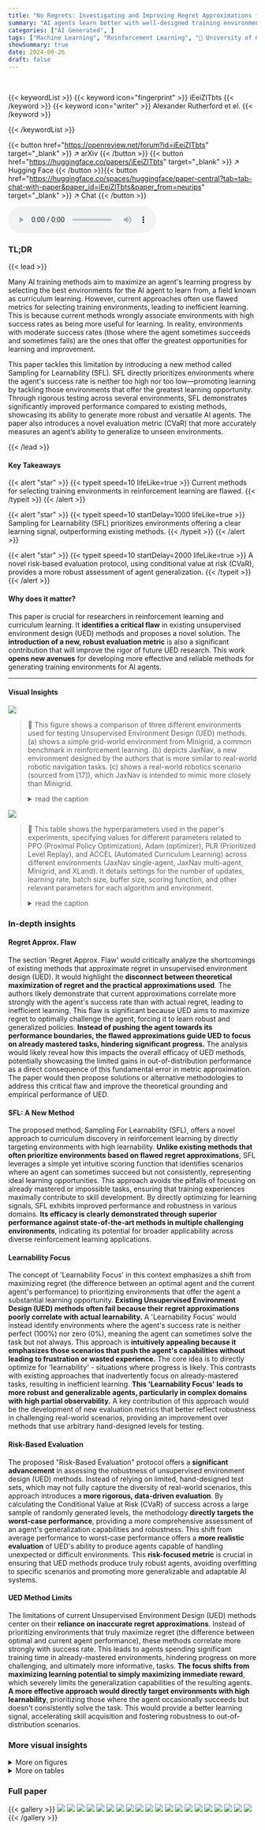 ```yaml
---
title: "No Regrets: Investigating and Improving Regret Approximations for Curriculum Discovery"
summary: "AI agents learn better with well-designed training environments.  This paper reveals flaws in current environment-selection methods and introduces Sampling for Learnability (SFL), a new approach that ..."
categories: ["AI Generated", ]
tags: ["Machine Learning", "Reinforcement Learning", "🏢 University of Oxford",]
showSummary: true
date: 2024-09-26
draft: false
---
```


<br>

{{< keywordList >}}
{{< keyword icon="fingerprint" >}} iEeiZlTbts {{< /keyword >}}
{{< keyword icon="writer" >}} Alexander Rutherford et el. {{< /keyword >}}
 
{{< /keywordList >}}

{{< button href="https://openreview.net/forum?id=iEeiZlTbts" target="_blank" >}}
↗ arXiv
{{< /button >}}
{{< button href="https://huggingface.co/papers/iEeiZlTbts" target="_blank" >}}
↗ Hugging Face
{{< /button >}}{{< button href="https://huggingface.co/spaces/huggingface/paper-central?tab=tab-chat-with-paper&paper_id=iEeiZlTbts&paper_from=neurips" target="_blank" >}}
↗ Chat
{{< /button >}}




<audio controls>
    <source src="https://ai-paper-reviewer.com/iEeiZlTbts/podcast.wav" type="audio/wav">
    Your browser does not support the audio element.
</audio>


### TL;DR


{{< lead >}}

Many AI training methods aim to maximize an agent's learning progress by selecting the best environments for the AI agent to learn from, a field known as curriculum learning. However, current approaches often use flawed metrics for selecting training environments, leading to inefficient learning.  This is because current methods wrongly associate environments with high success rates as being more useful for learning. In reality, environments with moderate success rates (those where the agent sometimes succeeds and sometimes fails) are the ones that offer the greatest opportunities for learning and improvement. 

This paper tackles this limitation by introducing a new method called Sampling for Learnability (SFL). SFL directly prioritizes environments where the agent's success rate is neither too high nor too low—promoting learning by tackling those environments that offer the greatest learning opportunity. Through rigorous testing across several environments, SFL demonstrates significantly improved performance compared to existing methods, showcasing its ability to generate more robust and versatile AI agents.  The paper also introduces a novel evaluation metric (CVaR) that more accurately measures an agent’s ability to generalize to unseen environments.

{{< /lead >}}


#### Key Takeaways

{{< alert "star" >}}
{{< typeit speed=10 lifeLike=true >}} Current methods for selecting training environments in reinforcement learning are flawed. {{< /typeit >}}
{{< /alert >}}

{{< alert "star" >}}
{{< typeit speed=10 startDelay=1000 lifeLike=true >}} Sampling for Learnability (SFL) prioritizes environments offering a clear learning signal, outperforming existing methods. {{< /typeit >}}
{{< /alert >}}

{{< alert "star" >}}
{{< typeit speed=10 startDelay=2000 lifeLike=true >}} A novel risk-based evaluation protocol, using conditional value at risk (CVaR), provides a more robust assessment of agent generalization. {{< /typeit >}}
{{< /alert >}}

#### Why does it matter?
This paper is crucial for researchers in reinforcement learning and curriculum learning.  It **identifies a critical flaw** in existing unsupervised environment design (UED) methods and proposes a novel solution. The **introduction of a new, robust evaluation metric** is also a significant contribution that will improve the rigor of future UED research. This work **opens new avenues** for developing more effective and reliable methods for generating training environments for AI agents.

------
#### Visual Insights



![](https://ai-paper-reviewer.com/iEeiZlTbts/figures_2_1.jpg)

> 🔼 This figure shows a comparison of three different environments used for testing Unsupervised Environment Design (UED) methods.  (a) shows a simple grid-world environment from Minigrid, a common benchmark in reinforcement learning. (b) depicts JaxNav, a new environment designed by the authors that is more similar to real-world robotic navigation tasks. (c) shows a real-world robotics scenario (sourced from [17]), which JaxNav is intended to mimic more closely than Minigrid.
> <details>
> <summary>read the caption</summary>
> Figure 1: JaxNAV (b) brings UED, often tested on Minigrid (a), closer to the real world (c)
> </details>





![](https://ai-paper-reviewer.com/iEeiZlTbts/tables_5_1.jpg)

> 🔼 This table shows the hyperparameters used in the paper's experiments, specifying values for different parameters related to PPO (Proximal Policy Optimization), Adam (optimizer), PLR (Prioritized Level Replay), and ACCEL (Automated Curriculum Learning) across different environments (JaxNav single-agent, JaxNav multi-agent, Minigrid, and XLand).  It details settings for the number of updates, learning rate, batch size, buffer size, scoring function, and other relevant parameters for each algorithm and environment.
> <details>
> <summary>read the caption</summary>
> Table 4: Learning Hyperparameters.
> </details>





### In-depth insights


#### Regret Approx. Flaw
The section 'Regret Approx. Flaw' would critically analyze the shortcomings of existing methods that approximate regret in unsupervised environment design (UED).  It would highlight the **disconnect between theoretical maximization of regret and the practical approximations used**. The authors likely demonstrate that current approximations correlate more strongly with the agent's success rate than with actual regret, leading to inefficient learning.  This flaw is significant because UED aims to maximize regret to optimally challenge the agent, forcing it to learn robust and generalized policies. **Instead of pushing the agent towards its performance boundaries, the flawed approximations guide UED to focus on already mastered tasks, hindering significant progress.**  The analysis would likely reveal how this impacts the overall efficacy of UED methods, potentially showcasing the limited gains in out-of-distribution performance as a direct consequence of this fundamental error in metric approximation.  The paper would then propose solutions or alternative methodologies to address this critical flaw and improve the theoretical grounding and empirical performance of UED.

#### SFL: A New Method
The proposed method, Sampling For Learnability (SFL), offers a novel approach to curriculum discovery in reinforcement learning by directly targeting environments with high learnability.  **Unlike existing methods that often prioritize environments based on flawed regret approximations**, SFL leverages a simple yet intuitive scoring function that identifies scenarios where an agent can sometimes succeed but not consistently, representing ideal learning opportunities. This approach avoids the pitfalls of focusing on already mastered or impossible tasks, ensuring that training experiences maximally contribute to skill development. By directly optimizing for learning signals, SFL exhibits improved performance and robustness in various domains.  **Its efficacy is clearly demonstrated through superior performance against state-of-the-art methods in multiple challenging environments**, indicating its potential for broader applicability across diverse reinforcement learning applications.

#### Learnability Focus
The concept of 'Learnability Focus' in this context emphasizes a shift from maximizing regret (the difference between an optimal agent and the current agent's performance) to prioritizing environments that offer the agent a substantial learning opportunity.  **Existing Unsupervised Environment Design (UED) methods often fail because their regret approximations poorly correlate with actual learnability.**  A 'Learnability Focus' would instead identify environments where the agent's success rate is neither perfect (100%) nor zero (0%), meaning the agent can sometimes solve the task but not always. This approach is **intuitively appealing because it emphasizes those scenarios that push the agent's capabilities without leading to frustration or wasted experience.**  The core idea is to directly optimize for 'learnability' - situations where progress is likely.  This contrasts with existing approaches that inadvertently focus on already-mastered tasks, resulting in inefficient learning.  **This 'Learnability Focus' leads to more robust and generalizable agents, particularly in complex domains with high partial observability.** A key contribution of this approach would be the development of new evaluation metrics that better reflect robustness in challenging real-world scenarios, providing an improvement over methods that use arbitrary hand-designed levels for testing.

#### Risk-Based Evaluation
The proposed "Risk-Based Evaluation" protocol offers a **significant advancement** in assessing the robustness of unsupervised environment design (UED) methods.  Instead of relying on limited, hand-designed test sets, which may not fully capture the diversity of real-world scenarios, this approach introduces a **more rigorous, data-driven evaluation**. By calculating the Conditional Value at Risk (CVaR) of success across a large sample of randomly generated levels, the methodology **directly targets the worst-case performance**, providing a more comprehensive assessment of an agent's generalization capabilities and robustness. This shift from average performance to worst-case performance offers a **more realistic evaluation** of UED's ability to produce agents capable of handling unexpected or difficult environments. This **risk-focused metric** is crucial in ensuring that UED methods produce truly robust agents, avoiding overfitting to specific scenarios and promoting more generalizable and adaptable AI systems.

#### UED Method Limits
The limitations of current Unsupervised Environment Design (UED) methods center on their **reliance on inaccurate regret approximations**.  Instead of prioritizing environments that truly maximize regret (the difference between optimal and current agent performance), these methods correlate more strongly with success rate. This leads to agents spending significant training time in already-mastered environments, hindering progress on more challenging, and ultimately more informative, tasks.  **The focus shifts from maximizing learning potential to simply maximizing immediate reward**, which severely limits the generalization capabilities of the resulting agents.  **A more effective approach would directly target environments with high learnability**, prioritizing those where the agent occasionally succeeds but doesn't consistently solve the task. This would provide a better learning signal, accelerating skill acquisition and fostering robustness to out-of-distribution scenarios.


### More visual insights

<details>
<summary>More on figures
</summary>


![](https://ai-paper-reviewer.com/iEeiZlTbts/figures_4_1.jpg)

> 🔼 This figure presents an analysis of three different score functions used in Unsupervised Environment Design (UED) methods for reinforcement learning.  The functions are MaxMC (Maximum Monte Carlo), PVL (Positive Value Loss), and a novel 'Learnability' metric proposed by the authors. The plots show the correlation between each score function and the mean success rate of an agent on different levels (tasks) in the environment.  The key finding is that the MaxMC and PVL scores do not strongly correlate with the learnability metric, which is defined as the probability of success multiplied by the probability of failure (p*(1-p)). In contrast, the learnability metric shows a clear relationship with the mean success rate, indicating levels where the agent sometimes succeeds and sometimes fails are better for learning.
> <details>
> <summary>read the caption</summary>
> Figure 2: Our analysis of UED score functions shows that they are not predictive of 'learnability'.
> </details>



![](https://ai-paper-reviewer.com/iEeiZlTbts/figures_6_1.jpg)

> 🔼 This figure shows the results of the single-agent JaxNav experiment.  The left panel (a) displays the Conditional Value at Risk (CVaR) of success at different levels (α) of risk, showing how the agent performs on its worst-performing α% of levels.  The right panel (b) presents the average return on a hand-designed test set, showing general performance.  The figure highlights that SFL (Sampling For Learnability) achieves superior robustness (CVaR) compared to other methods, with only the oracle method achieving similar performance on both metrics.
> <details>
> <summary>read the caption</summary>
> Figure 3: Single-agent JaxNav performance on (a) a-worst levels and (b) a challenging hand-designed test set. Only Perfect (Oracle) Regret matches SFL across both metrics.
> </details>



![](https://ai-paper-reviewer.com/iEeiZlTbts/figures_7_1.jpg)

> 🔼 This figure shows a comparison of the performance of different methods on single-agent JaxNav. Each cell in the heatmap represents the number of environments where one method (X-axis) solved a certain percentage of levels, while another method (Y-axis) solved a different percentage. The diagonal represents scenarios where both methods solved the same percentage of levels, while the area below the diagonal indicates that SFL consistently outperformed other methods in solving a higher percentage of environments.
> <details>
> <summary>read the caption</summary>
> Figure 4: Single-agent JaxNav comparison results. For each figure, cell (x, y) indicates how many environments have method X solving them x% of the time and method Y solving them y% of the time. The density below the diagonal indicates that SFL is more robust than DR, ACCEL and PLR.
> </details>



![](https://ai-paper-reviewer.com/iEeiZlTbts/figures_7_2.jpg)

> 🔼 This figure compares the performance of different curriculum learning methods on a single-agent robot navigation task.  (a) shows the Conditional Value at Risk (CVaR) of success, measuring robustness by evaluating performance on the worst-performing α% of levels. (b) shows performance on a hand-designed test set, representing human-relevant scenarios.  SFL consistently outperforms other methods in terms of robustness (a), and nearly matches the performance of the 'Perfect Regret' oracle method (which has access to perfect regret information) in both (a) and (b).
> <details>
> <summary>read the caption</summary>
> Figure 3: Single-agent JaxNav performance on (a) a-worst levels and (b) a challenging hand-designed test set. Only Perfect (Oracle) Regret matches SFL across both metrics.
> </details>



![](https://ai-paper-reviewer.com/iEeiZlTbts/figures_8_1.jpg)

> 🔼 This figure shows a comparison of the performance of four different methods (SFL, DR, ACCEL, and PLR) on the single-agent JaxNav environment.  Each cell in the heatmaps represents the number of environments where method X (on the x-axis) solved a certain percentage of environments and method Y (on the y-axis) solved another percentage of the same environments. The darker the color, the more environments fall into that specific cell. The heatmaps highlight the relative robustness of SFL compared to other methods.
> <details>
> <summary>read the caption</summary>
> Figure 4: Single-agent JaxNav comparison results. For each figure, cell (x, y) indicates how many environments have method X solving them x% of the time and method Y solving them y% of the time. The density below the diagonal indicates that SFL is more robust than DR, ACCEL and PLR.
> </details>



![](https://ai-paper-reviewer.com/iEeiZlTbts/figures_8_2.jpg)

> 🔼 This figure displays the results of a single-agent experiment on JaxNav, comparing the performance of different methods.  Subfigure (a) shows the Conditional Value at Risk (CVaR) of success at different alpha levels (a). It illustrates the robustness of each method by showing its performance on the worst-performing a% of levels. Subfigure (b) presents the average return on a hand-designed test set, evaluating performance on human-relevant levels.  The key finding is that the Sampling For Learnability (SFL) method significantly outperforms other methods in terms of robustness (a) and achieves comparable performance on human-designed levels (b).
> <details>
> <summary>read the caption</summary>
> Figure 3: Single-agent JaxNav performance on (a) a-worst levels and (b) a challenging hand-designed test set. Only Perfect (Oracle) Regret matches SFL across both metrics.
> </details>



![](https://ai-paper-reviewer.com/iEeiZlTbts/figures_8_3.jpg)

> 🔼 This figure compares the performance of different methods on single-agent JaxNav tasks.  (a) shows the Conditional Value at Risk (CVaR) of success, indicating robustness by evaluating performance on the worst-performing α% of levels. (b) displays mean success rate on a hand-designed test set, a more standard evaluation metric.  The results show that the proposed Sampling For Learnability (SFL) method significantly outperforms other methods in terms of robustness (a), achieving results comparable to an oracle with perfect regret information. Although performance on the hand-designed set (b) is closer across methods, SFL still demonstrates competitive performance.
> <details>
> <summary>read the caption</summary>
> Figure 3: Single-agent JaxNav performance on (a) a-worst levels and (b) a challenging hand-designed test set. Only Perfect (Oracle) Regret matches SFL across both metrics.
> </details>



![](https://ai-paper-reviewer.com/iEeiZlTbts/figures_8_4.jpg)

> 🔼 This figure displays the results of a single-agent experiment on the JaxNav environment.  The left plot (a) shows the Conditional Value at Risk (CVaR) of success at different α levels (representing the average success rate on the worst α% of levels).  The right plot (b) presents the mean return on a challenging, hand-designed test set. The key finding is that SFL (Sampling for Learnability) outperforms existing methods in terms of robustness (CVaR) and performance on the hand-designed test set, with only an oracle method achieving similar results.  This highlights the effectiveness of SFL in generating robust and adaptable agents.
> <details>
> <summary>read the caption</summary>
> Figure 3: Single-agent JaxNav performance on (a) a-worst levels and (b) a challenging hand-designed test set. Only Perfect (Oracle) Regret matches SFL across both metrics.
> </details>



![](https://ai-paper-reviewer.com/iEeiZlTbts/figures_8_5.jpg)

> 🔼 This figure shows the performance comparison between Sampling For Learnability (SFL) and other methods on single-agent JaxNav.  The left plot (a) shows the Conditional Value at Risk (CVaR) of success at different risk levels (α). SFL outperforms others in terms of robustness by achieving high success rates even in the worst α% of levels. The right plot (b) displays the mean return on a hand-designed test set, revealing that the SFL method and the Perfect Regret method (oracle) achieve similar performance. This indicates that the success of SFL is based on its ability to prioritize levels that improve the policy.
> <details>
> <summary>read the caption</summary>
> Figure 3: Single-agent JaxNav performance on (a) a-worst levels and (b) a challenging hand-designed test set. Only Perfect (Oracle) Regret matches SFL across both metrics.
> </details>



![](https://ai-paper-reviewer.com/iEeiZlTbts/figures_18_1.jpg)

> 🔼 This figure shows three different environments used in the paper to test the Unsupervised Environment Design (UED) methods. (a) shows a simple grid world environment from Minigrid, which is a commonly used benchmark for UED. (b) shows the JaxNav environment, a new environment introduced in the paper that is more complex and realistic, and closely inspired by a real-world robotics problem. (c) shows a real-world robot navigation scenario, demonstrating the practical application of the developed methods.
> <details>
> <summary>read the caption</summary>
> Figure 1: JaxNAV (b) brings UED, often tested on Minigrid (a), closer to the real world (c)
> </details>



![](https://ai-paper-reviewer.com/iEeiZlTbts/figures_18_2.jpg)

> 🔼 This figure shows a set of hand-designed test levels for evaluating single-agent navigation policies in the JaxNav environment. Each level presents a unique challenge for the agent in terms of obstacle layout and path planning complexity, from simple straight paths to more intricate routes that require careful maneuvering and decision-making.
> <details>
> <summary>read the caption</summary>
> Figure 9: Hand-Designed Test Set for Single Agent JaxNav Policies.
> </details>



![](https://ai-paper-reviewer.com/iEeiZlTbts/figures_18_3.jpg)

> 🔼 This figure shows eight different hand-designed levels from the Minigrid environment used in the paper's experiments.  These levels vary in complexity, with some being simple and others more intricate mazes. The levels are used as a standard testbed to evaluate the performance of different curriculum learning methods, providing a consistent benchmark for comparing algorithm performance across various approaches.
> <details>
> <summary>read the caption</summary>
> Figure 11: Hand-designed Minigrid Levels [3, 22, 23].
> </details>



![](https://ai-paper-reviewer.com/iEeiZlTbts/figures_20_1.jpg)

> 🔼 This figure presents an analysis of three different score functions used in Unsupervised Environment Design (UED) methods for reinforcement learning.  The functions are MaxMC, Positive Value Loss (PVL), and Learnability (a new metric proposed by the authors).  Each function's score is plotted against the mean success rate of an agent on a given level. The plots show that MaxMC and PVL have a strong correlation with success rate, which indicates that these functions are not effective at identifying the frontier of learning, where the agent can sometimes solve a level but not always. In contrast, Learnability shows a weaker correlation with success rate but a stronger correlation with the new metric, suggesting that this metric is a better indicator of level difficulty and potential learning progress.
> <details>
> <summary>read the caption</summary>
> Figure 2: Our analysis of UED score functions shows that they are not predictive of 'learnability.'
> </details>



![](https://ai-paper-reviewer.com/iEeiZlTbts/figures_20_2.jpg)

> 🔼 This figure presents an analysis of three different scoring functions used in Unsupervised Environment Design (UED) methods for reinforcement learning.  The x-axis represents the mean success rate of an agent on different levels (environments), while the y-axis shows the score assigned to those levels by each of the three methods: MaxMC, Positive Value Loss (PVL), and Learnability (the authors' proposed method).  Scatter plots show the relationship between success rate and the scores generated by each function.  The plots demonstrate a weak or nonexistent correlation between the MaxMC and PVL scores and a novel “learnability” metric defined by the authors. This suggests that the existing UED scoring functions do not accurately capture the concept of “learnability,” which is crucial for effective curriculum design.
> <details>
> <summary>read the caption</summary>
> Figure 2: Our analysis of UED score functions shows that they are not predictive of “learnability.”
> </details>



![](https://ai-paper-reviewer.com/iEeiZlTbts/figures_21_1.jpg)

> 🔼 This figure shows the performance comparison between SFL and other methods in single-agent JaxNav. The left subplot (a) presents the conditional value at risk (CVaR) of success at level α, which measures the robustness of the methods on their worst-performing levels.  The right subplot (b) displays the mean return on a hand-designed test set. SFL shows superior robustness across different levels of α, and its performance is comparable to a perfect regret oracle only on the hand designed test set. 
> <details>
> <summary>read the caption</summary>
> Figure 3: Single-agent JaxNav performance on (a) a-worst levels and (b) a challenging hand-designed test set. Only Perfect (Oracle) Regret matches SFL across both metrics.
> </details>



![](https://ai-paper-reviewer.com/iEeiZlTbts/figures_21_2.jpg)

> 🔼 This figure presents a comparison of the performance of different methods (DR, ACCEL, PLR, and SFL) on single-agent JaxNav environments.  For each pair of methods, a heatmap is shown where each cell (x,y) represents the number of environments where method X solved x% of the time and method Y solved y% of the time. The heatmaps visualize the relative performance of SFL against other approaches, demonstrating its higher robustness in solving a wider range of environments compared to other methods.
> <details>
> <summary>read the caption</summary>
> Figure 4: Single-agent JaxNav comparison results. For each figure, cell (x, y) indicates how many environments have method X solving them x% of the time and method Y solving them y% of the time. The density below the diagonal indicates that SFL is more robust than DR, ACCEL and PLR.
> </details>



![](https://ai-paper-reviewer.com/iEeiZlTbts/figures_22_1.jpg)

> 🔼 This figure shows the results of single-agent JaxNav experiments.  Subfigure (a) displays the Conditional Value at Risk (CVaR) of success at different levels (α) of risk, demonstrating SFL's robustness compared to other methods. Subfigure (b) shows the mean return on a hand-designed test set, where SFL again demonstrates strong performance comparable to only the 'Perfect Regret' oracle.
> <details>
> <summary>read the caption</summary>
> Figure 3: Single-agent JaxNav performance on (a) a-worst levels and (b) a challenging hand-designed test set. Only Perfect (Oracle) Regret matches SFL across both metrics.
> </details>



![](https://ai-paper-reviewer.com/iEeiZlTbts/figures_22_2.jpg)

> 🔼 This figure displays a comparison of the performance of different curriculum learning methods in a single-agent robotic navigation environment.  Subfigure (a) shows the Conditional Value at Risk (CVaR) of success at level α, a measure of robustness against the worst-performing α% of levels.  Subfigure (b) shows the performance on a hand-designed test set, representing human-relevant tasks.  The results indicate that Sampling For Learnability (SFL) achieves superior performance, especially in terms of robustness, compared to other methods.
> <details>
> <summary>read the caption</summary>
> Figure 3: Single-agent JaxNav performance on (a) a-worst levels and (b) a challenging hand-designed test set. Only Perfect (Oracle) Regret matches SFL across both metrics.
> </details>



![](https://ai-paper-reviewer.com/iEeiZlTbts/figures_23_1.jpg)

> 🔼 This figure shows a comparison of three environment metrics (shortest path, number of walls, and solvability) for levels selected by different UED methods (SFL, PLR, and DR) in the single-agent JaxNav environment.  It visually represents how the level characteristics differ across these methods, showing that SFL tends to select levels with longer shortest paths, fewer walls, and higher solvability compared to the others. This suggests that SFL prioritizes more challenging yet solvable levels, consistent with the paper's emphasis on learning environments in the 'sweet spot' of difficulty.
> <details>
> <summary>read the caption</summary>
> Figure 18: Environment Metrics for single-agent JaxNav for SFL, PLR and DR.
> </details>



![](https://ai-paper-reviewer.com/iEeiZlTbts/figures_23_2.jpg)

> 🔼 The figure shows the mean number of rules for the PLR/SFL buffer rulesets in XLand-Minigrid. SFL samples well below the mean value throughout training, whereas PLR starts on par with DR before tending easier as training progresses. This result, coupled with the performance difference, illustrates how SFL's learnability score allows it to find the frontier of learning, leading to more robust agents.
> <details>
> <summary>read the caption</summary>
> Figure 19: Environment Metrics for XLand-Minigrid.
> </details>



![](https://ai-paper-reviewer.com/iEeiZlTbts/figures_24_1.jpg)

> 🔼 This figure shows examples of levels generated by different curriculum learning methods (ACCEL, PLR, DR, and SFL) in the XLand-Minigrid environment. Each method's level generation strategy reflects its underlying approach to curriculum design; visually, the levels differ in terms of complexity and obstacle distribution.
> <details>
> <summary>read the caption</summary>
> Figure 23: Levels in Xland-Minigrid generated by each method.
> </details>



![](https://ai-paper-reviewer.com/iEeiZlTbts/figures_24_2.jpg)

> 🔼 This figure shows example levels generated by four different methods (ACCEL, PLR, DR, and SFL) in the XLand-Minigrid environment.  Each method's level generation approach is different, leading to visually distinct level designs. The image provides a visual comparison of the types of environments generated by each method in this particular domain.
> <details>
> <summary>read the caption</summary>
> Figure 23: Levels in Xland-Minigrid generated by each method.
> </details>



![](https://ai-paper-reviewer.com/iEeiZlTbts/figures_24_3.jpg)

> 🔼 This figure shows example levels generated by different UED methods (ACCEL, PLR, DR, and SFL) in the XLand-Minigrid environment.  Each method's level generation strategy is reflected in the visual characteristics of the generated levels, showing differences in complexity, obstacle placement, and overall layout.
> <details>
> <summary>read the caption</summary>
> Figure 23: Levels in Xland-Minigrid generated by each method.
> </details>



![](https://ai-paper-reviewer.com/iEeiZlTbts/figures_25_1.jpg)

> 🔼 This figure shows example levels generated by different curriculum learning methods (DR, PLR, and SFL) in the XLand-Minigrid environment.  Each method's level generation strategy results in visually distinct layouts and potentially different levels of complexity and difficulty for the agent to solve.
> <details>
> <summary>read the caption</summary>
> Figure 23: Levels in Xland-Minigrid generated by each method.
> </details>



![](https://ai-paper-reviewer.com/iEeiZlTbts/figures_26_1.jpg)

> 🔼 This figure shows the ablation study on the hyperparameters of the Sampling For Learnability (SFL) method in the single-agent JaxNav environment.  It displays the impact of varying each hyperparameter (Number of Sampled Levels, Rollout Length, Buffer Size, Buffer Update Period, Sampled Environments Ratio, Buffer Sampling Strategy) on the average conditional value at risk (CVaR) of success at different alpha levels (α). Each subfigure shows how changing one hyperparameter, while keeping the others fixed at their default values, affects the performance of the algorithm. The results provide insights into the optimal settings of these hyperparameters for achieving the best robustness in the algorithm.
> <details>
> <summary>read the caption</summary>
> Figure 24: Analysing the effect of hyperparameters on single-agent JaxNav. Hyperparameters not mentioned in each plot use the default configuration's values: N = 5000, T = 50, ρ = 0.5, K = 1000, L = 2000.
> </details>



![](https://ai-paper-reviewer.com/iEeiZlTbts/figures_27_1.jpg)

> 🔼 This figure shows the ablation study on the hyperparameters of the Sampling For Learnability (SFL) method in the single-agent JaxNav environment.  Each subplot presents the effect of varying one hyperparameter (Number of Sampled Levels, Rollout Length, Buffer Size, Buffer Update Period, and Sampled Environments Ratio) on the average win rate percentage on the worst-case α% levels.  The results demonstrate the impact of each hyperparameter on the robustness and performance of the SFL algorithm.  The default values used for hyperparameters that aren't being varied are specified in the caption.
> <details>
> <summary>read the caption</summary>
> Figure 24: Analysing the effect of hyperparameters on single-agent JaxNav. Hyperparameters not mentioned in each plot use the default configuration's values: N = 5000, T = 50, ρ = 0.5, K = 1000, L = 2000.
> </details>



![](https://ai-paper-reviewer.com/iEeiZlTbts/figures_27_2.jpg)

> 🔼 This figure presents an analysis of the correlation between three different score functions used in Unsupervised Environment Design (UED) methods and the mean success rate of an agent on those levels. The three score functions are MaxMC (Maximum Monte Carlo), PVL (Positive Value Loss), and Learnability (a novel metric proposed in the paper). The figure shows that MaxMC and PVL do not correlate well with learnability, while the proposed Learnability metric shows a strong correlation with levels that are neither too easy nor too difficult for the agent, i.e., levels at the frontier of learning.
> <details>
> <summary>read the caption</summary>
> Figure 2: Our analysis of UED score functions shows that they are not predictive of 'learnability'.
> </details>



![](https://ai-paper-reviewer.com/iEeiZlTbts/figures_28_1.jpg)

> 🔼 This figure shows a comparison of different methods for training reinforcement learning agents on a single-agent robot navigation task.  The left panel (a) displays the Conditional Value at Risk (CVaR) of success, a robustness measure, for various methods across different percentages (alpha) of worst performing levels.  It shows SFL, a new method proposed in the paper, outperforms existing methods in robustness. The right panel (b) shows the mean return on a hand-designed test set, demonstrating that SFL achieves comparable performance to other methods on this standard evaluation metric, highlighting its overall effectiveness.
> <details>
> <summary>read the caption</summary>
> Figure 3: Single-agent JaxNav performance on (a) a-worst levels and (b) a challenging hand-designed test set. Only Perfect (Oracle) Regret matches SFL across both metrics.
> </details>



</details>




<details>
<summary>More on tables
</summary>


![](https://ai-paper-reviewer.com/iEeiZlTbts/tables_15_1.jpg)
> 🔼 This table lists the parameters used to define the JaxNav environment.  These parameters control aspects such as the size of the grid, the robot's movement capabilities, the LiDAR sensor specifications, reward structure, and other relevant details. The table is broken into sections for 'Dynamics' and 'Reward Signal' to organize parameters by their function in the simulation.
> <details>
> <summary>read the caption</summary>
> Table 1: JaxNav Parameters
> </details>

![](https://ai-paper-reviewer.com/iEeiZlTbts/tables_16_1.jpg)
> 🔼 This table lists the hyperparameters used in the paper's experiments.  It includes hyperparameters for the Proximal Policy Optimization (PPO) algorithm, Prioritized Level Replay (PLR), Accelerated Curriculum Learning (ACCEL), and Sampling for Learnability (SFL) methods, separately detailing settings for single-agent and multi-agent JaxNav, Minigrid, and XLand environments.  Each hyperparameter's value is specified for each method and environment.
> <details>
> <summary>read the caption</summary>
> Table 4: Learning Hyperparameters.
> </details>

![](https://ai-paper-reviewer.com/iEeiZlTbts/tables_23_1.jpg)
> 🔼 This table presents a statistical analysis of the learnability and success rates of levels selected by different curriculum learning methods (PLR, ACCEL, SFL) during training.  The analysis is performed by averaging the learnability and success rate of levels within each method's buffer at different training steps and averaging these across three different seeds. The results highlight the difference in level selection strategies between the various methods, particularly SFL's focus on more challenging, learnable levels.
> <details>
> <summary>read the caption</summary>
> Table 5: The learnability and success rates for levels within the PLR/ACCEL/SFL buffers averaged over training. At each evaluation step, the average and median values for the entire buffer are calculated and then averaged over training. The mean and standard deviation across three different seeds are reported.
> </details>

![](https://ai-paper-reviewer.com/iEeiZlTbts/tables_25_1.jpg)
> 🔼 This table shows the mean and standard deviation of the compute time for training RL agents using different curriculum learning methods (DR, RobustACCEL, RobustPLR, ACCEL, PLR, and SFL) in the single-agent JaxNav environment.  The compute time is reported for each method across three different seeds, providing a measure of the variability in runtime. The results are crucial for understanding the computational efficiency and scalability of each method.
> <details>
> <summary>read the caption</summary>
> Table 6: Mean and standard deviation of time taken for single-agent JaxNav over 3 seeds.
> </details>

![](https://ai-paper-reviewer.com/iEeiZlTbts/tables_25_2.jpg)
> 🔼 This table shows the mean and standard deviation of compute time for different reinforcement learning methods on the Minigrid environment.  The experiments were run over three seeds to ensure statistical reliability. The methods compared include Domain Randomization (DR), Robust Prioritized Level Replay (RobustPLR), Robust ACCEL, Prioritized Level Replay (PLR), ACCEL, and Sampling for Learnability (SFL).  The results show the average compute time for each method, indicating the efficiency of each algorithm in terms of computational resource usage.
> <details>
> <summary>read the caption</summary>
> Table 7: Mean and standard deviation of time taken for Minigrid over 3 seeds.
> </details>

![](https://ai-paper-reviewer.com/iEeiZlTbts/tables_26_1.jpg)
> 🔼 This table compares the time it takes for a single iteration, including training and evaluation, for both PLR and SFL methods on Minigrid.  It breaks down the time for each step: the training step, getting learnable levels (which only applies to SFL), and the evaluation step. The total time for one iteration is also presented.
> <details>
> <summary>read the caption</summary>
> Table 8: PLR and SFL timings for a single minigrid iteration
> </details>

![](https://ai-paper-reviewer.com/iEeiZlTbts/tables_26_2.jpg)
> 🔼 This table shows the average compute time and standard deviation for three different UED methods (DR, PLR, and SFL) on the XLand-Minigrid environment. The compute time is measured over five different random seeds, indicating the variability in the time taken for each method to complete training.  This provides a measure of the computational cost of each method on this specific environment.
> <details>
> <summary>read the caption</summary>
> Table 9: Mean and standard deviation of time taken for XLand-Minigrid over 5 seeds.
> </details>

</details>




### Full paper

{{< gallery >}}
<img src="https://ai-paper-reviewer.com/iEeiZlTbts/1.png" class="grid-w50 md:grid-w33 xl:grid-w25" />
<img src="https://ai-paper-reviewer.com/iEeiZlTbts/2.png" class="grid-w50 md:grid-w33 xl:grid-w25" />
<img src="https://ai-paper-reviewer.com/iEeiZlTbts/3.png" class="grid-w50 md:grid-w33 xl:grid-w25" />
<img src="https://ai-paper-reviewer.com/iEeiZlTbts/4.png" class="grid-w50 md:grid-w33 xl:grid-w25" />
<img src="https://ai-paper-reviewer.com/iEeiZlTbts/5.png" class="grid-w50 md:grid-w33 xl:grid-w25" />
<img src="https://ai-paper-reviewer.com/iEeiZlTbts/6.png" class="grid-w50 md:grid-w33 xl:grid-w25" />
<img src="https://ai-paper-reviewer.com/iEeiZlTbts/7.png" class="grid-w50 md:grid-w33 xl:grid-w25" />
<img src="https://ai-paper-reviewer.com/iEeiZlTbts/8.png" class="grid-w50 md:grid-w33 xl:grid-w25" />
<img src="https://ai-paper-reviewer.com/iEeiZlTbts/9.png" class="grid-w50 md:grid-w33 xl:grid-w25" />
<img src="https://ai-paper-reviewer.com/iEeiZlTbts/10.png" class="grid-w50 md:grid-w33 xl:grid-w25" />
<img src="https://ai-paper-reviewer.com/iEeiZlTbts/11.png" class="grid-w50 md:grid-w33 xl:grid-w25" />
<img src="https://ai-paper-reviewer.com/iEeiZlTbts/12.png" class="grid-w50 md:grid-w33 xl:grid-w25" />
<img src="https://ai-paper-reviewer.com/iEeiZlTbts/13.png" class="grid-w50 md:grid-w33 xl:grid-w25" />
<img src="https://ai-paper-reviewer.com/iEeiZlTbts/14.png" class="grid-w50 md:grid-w33 xl:grid-w25" />
<img src="https://ai-paper-reviewer.com/iEeiZlTbts/15.png" class="grid-w50 md:grid-w33 xl:grid-w25" />
<img src="https://ai-paper-reviewer.com/iEeiZlTbts/16.png" class="grid-w50 md:grid-w33 xl:grid-w25" />
<img src="https://ai-paper-reviewer.com/iEeiZlTbts/17.png" class="grid-w50 md:grid-w33 xl:grid-w25" />
<img src="https://ai-paper-reviewer.com/iEeiZlTbts/18.png" class="grid-w50 md:grid-w33 xl:grid-w25" />
<img src="https://ai-paper-reviewer.com/iEeiZlTbts/19.png" class="grid-w50 md:grid-w33 xl:grid-w25" />
<img src="https://ai-paper-reviewer.com/iEeiZlTbts/20.png" class="grid-w50 md:grid-w33 xl:grid-w25" />
{{< /gallery >}}